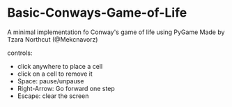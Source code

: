 # Basic-Conways-Game-of-Life
A minimal implementation fo Conway's game of life using PyGame
Made by Tzara Northcut (@Mekcnavorz)

controls:
- click anywhere to place a cell
- click on a cell to remove it
- Space: pause/unpause
- Right-Arrow: Go forward one step
- Escape: clear the screen

